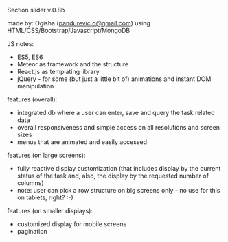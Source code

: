 Section slider v.0.8b

made by: Ogisha (pandurevic.o@gmail.com) using HTML/CSS/Bootstrap/Javascript/MongoDB

JS notes:
- ES5, ES6
- Meteor as framework and the structure
- React.js as templating library
- jQuery - for some (but just a little bit of) animations and instant DOM manipulation


features (overall):
- integrated db where a user can enter, save and query the task related data
- overall responsiveness and simple access on all resolutions and screen sizes
- menus that are animated and easily accessed


features (on large screens):
- fully reactive display customization (that includes display by the current status of the 
task and, also, the display by the requested number of columns)
- note: user can pick a row structure on big screens only - no use for this on tablets, right? :-)

features (on smaller displays):
- customized display for mobile screens
- pagination

